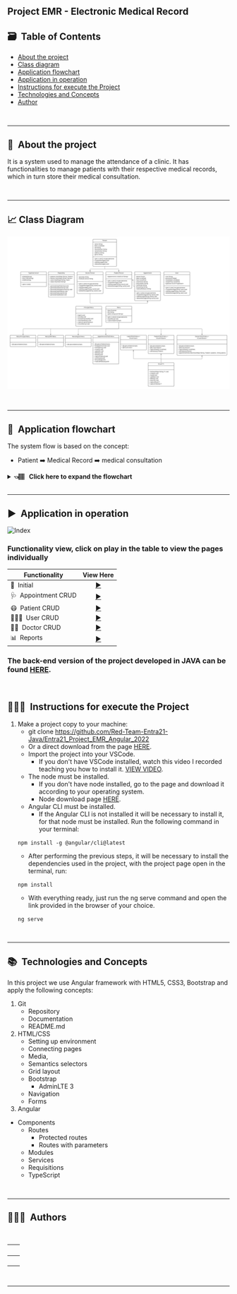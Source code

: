 
## Project EMR - Electronic Medical Record

## 🗃️&nbsp; Table of Contents

* [About the project](#about-project)
* [Class diagram](#class-diagram)
* [Application flowchart](#application-flowchart)
* [Application in operation](#application-operation)
* [Instructions for execute the Project](#execute-project)
* [Technologies and Concepts](#technologies)  
* [Author](#author)

</br>

---


## 🏥&nbsp; About the project <a name="about-project"></a>

It is a system used to manage the attendance of a clinic. It has functionalities to manage patients with their respective medical records, which in turn store their medical consultation.

<br>

---

## 📈&nbsp;Class Diagram <a name="class-diagram"></a>
 
![Diagram](/emr_angular/src/assets/images/readme_images/emr_diagrama.png)

</br>

----
## 🔀&nbsp; Application flowchart <a name="application-flowchart"></a>

The system flow is based on the concept:
- Patient ➡️ Medical Record ➡️ medical consultation 

<details>
    <summary><b>👈🏽 &nbsp; Click here to expand the flowchart </b></summary>

![Flowchart](/emr_angular/src/assets/images/readme_images/fluxo_emr.png)

</details>

</br>

----

## ▶️&nbsp; Application in operation <a name="application-operation"></a>

![Index](/emr_angular/src/assets/images/readme_images/gifs/electronic_medical_record.gif)


### Functionality view, click on play in the table to view the pages individually
  | Functionality  | View Here |
  |------|---------|
  |🏥&nbsp; Initial|[<div align="center">▶️</div>](./readmes/main.md)|
  |🩺&nbsp; Appointment CRUD|[<div align="center">▶️</div>](./readmes/appointment.md)
  |😷&nbsp; Patient CRUD|[<div align="center">▶️</div>](./readmes/patient.md)
  |👨🏻‍💻&nbsp; User CRUD|[<div align="center">▶️</div>](./readmes/user.md)
  |👩‍🔬&nbsp; Doctor CRUD|[<div align="center">▶️</div>](./readmes/doctor.md)
  |📊&nbsp; Reports|[<div align="center">▶️</div>](./readmes/reports.md)

### The back-end version of the project developed in JAVA can be found [HERE](https://github.com/seiler-emerson/Entra21_Project_EMR_2022).
  <br />

## 👨🏽‍🏫&nbsp; Instructions for execute the Project <a name="execute-project"></a>

1. Make a project copy to your machine:
    - git clone https://github.com/Red-Team-Entra21-Java/Entra21_Project_EMR_Angular_2022
    - Or a direct download from the page [HERE](https://github.com/Red-Team-Entra21-Java/Entra21_Project_EMR_Angular_2022).
    - Import the project into your VSCode.
        - If you don't have VSCode installed, watch this video I recorded teaching you how to install it. [VIEW VIDEO](https://youtu.be/82GnguThEAQ).
    - The node must be installed.
        - If you don't have node installed, go to the page and download it according to your operating system.
        - Node download page [HERE](https://nodejs.org/en/).
    - Angular CLI must be installed.
        - If the Angular CLI is not installed it will be necessary to install it, for that node must be installed. Run the following command in your terminal:
    ````
    npm install -g @angular/cli@latest
    ````
    - After performing the previous steps, it will be necessary to install the dependencies used in the project, with the project page open in the terminal, run: 
    ````
    npm install
    ````
    - With everything ready, just run the ng serve command and open the link provided in the browser of your choice.
    `````
    ng serve
    `````


</br>

---

## 📚&nbsp; Technologies and Concepts <a name="technologies"></a>

In this project we use Angular framework with HTML5, CSS3, Bootstrap and apply the following concepts:

1. Git
    - Repository
    - Documentation
    - README.md
2. HTML/CSS
    - Setting up environment
    - Connecting pages
    - Media,
    - Semantics selectors
    - Grid layout
    - Bootstrap
        - AdminLTE 3
    - Navigation
    - Forms
3. Angular
- Components
     - Routes
         - Protected routes
         - Routes with parameters
     - Modules
     - Services
     - Requisitions
     - TypeScript

</br>

---

## 👨🏻‍🎓&nbsp; Authors <a name="author"></a>

<br>

<table>
<thead>
	<tr>
		<th>
            <a href="https://seiler-emerson.github.io/">
                <img style="border-radius: 10px" src="https://avatars.githubusercontent.com/seiler-emerson" width="100px;" alt=""/>
            </a>
        </th>
        <th>
            <img style="border-radius: 10px;" src="https://avatars.githubusercontent.com/Wellitonborges" width="100px;" alt=""/>
        </th>
	</tr>
</thead>
<tbody>
	<tr>
		<td>
            <a href="https://www.linkedin.com/in/seileremerson/">
                <img src="https://img.shields.io/badge/-seileremerson-blue?style=flat-square&logo=Linkedin&logoColor=white&link=https://www.linkedin.com/in/seileremerson/" width="100px;" alt=""/>
            </a>
        </td>
        <td>
            <a href="https://www.linkedin.com/in/welliton-borges-904331190/">
                <img src="https://img.shields.io/badge/-wellitonborges-blue?style=flat-square&logo=Linkedin&logoColor=white&link=https://www.linkedin.com/in/welliton-borges-904331190/" width="100px;" alt=""/>
            </a>
        </td>
	</tr>
</tbody>
</table>

<br>

---

